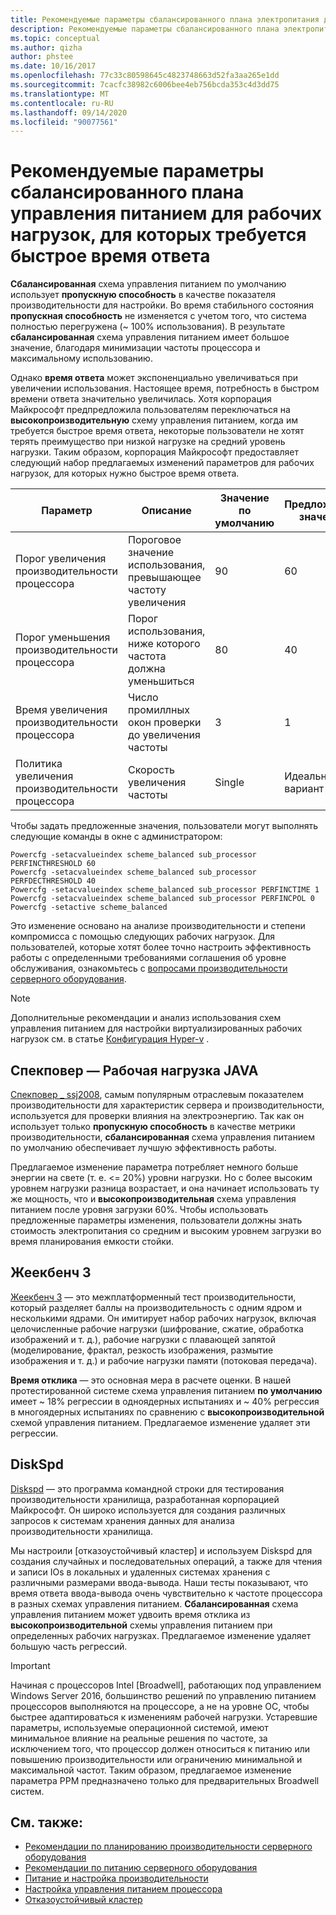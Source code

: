 ```yaml
---
title: Рекомендуемые параметры сбалансированного плана электропитания для быстрого времени ответа
description: Рекомендуемые параметры сбалансированного плана электропитания для быстрого времени ответа
ms.topic: conceptual
ms.author: qizha
author: phstee
ms.date: 10/16/2017
ms.openlocfilehash: 77c33c80598645c4823748663d52fa3aa265e1dd
ms.sourcegitcommit: 7cacfc38982c6006bee4eb756bcda353c4d3dd75
ms.translationtype: MT
ms.contentlocale: ru-RU
ms.lasthandoff: 09/14/2020
ms.locfileid: "90077561"
---
```

# <a name="recommended-balanced-power-plan-parameters-for-workloads-requiring-quick-response-times"></a>Рекомендуемые параметры сбалансированного плана управления питанием для рабочих нагрузок, для которых требуется быстрое время ответа

**Сбалансированная** схема управления питанием по умолчанию использует **пропускную способность** в качестве показателя производительности для настройки. Во время стабильного состояния **пропускная способность** не изменяется с учетом того, что система полностью перегружена (~ 100% использования).  В результате **сбалансированная** схема управления питанием имеет большое значение, благодаря минимизации частоты процессора и максимальному использованию.

Однако **время ответа** может экспоненциально увеличиваться при увеличении использования. Настоящее время, потребность в быстром времени ответа значительно увеличилась. Хотя корпорация Майкрософт предпредложила пользователям переключаться на **высокопроизводительную** схему управления питанием, когда им требуется быстрое время ответа, некоторые пользователи не хотят терять преимущество при низкой нагрузке на средний уровень нагрузки. Таким образом, корпорация Майкрософт предоставляет следующий набор предлагаемых изменений параметров для рабочих нагрузок, для которых нужно быстрое время ответа.


| Параметр | Описание | Значение по умолчанию | Предложенное значение |
|------------------------|--------------------------------------------------------------------------------------------------------------------------------------------------------|----------------------------------------------------------------------------------|-----------------------------------------------------------------------------------------------------------------------------------------------------------|
| Порог увеличения производительности процессора | Пороговое значение использования, превышающее частоту увеличения | 90 | 60 |
| Порог уменьшения производительности процессора | Порог использования, ниже которого частота должна уменьшиться | 80 | 40 |
| Время увеличения производительности процессора | Число промиллных окон проверки до увеличения частоты | 3 | 1 |
| Политика увеличения производительности процессора | Скорость увеличения частоты | Single | Идеальный вариант |

Чтобы задать предложенные значения, пользователи могут выполнять следующие команды в окне с администратором:

``` syntax
Powercfg -setacvalueindex scheme_balanced sub_processor PERFINCTHRESHOLD 60
Powercfg -setacvalueindex scheme_balanced sub_processor PERFDECTHRESHOLD 40
Powercfg -setacvalueindex scheme_balanced sub_processor PERFINCTIME 1
Powercfg -setacvalueindex scheme_balanced sub_processor PERFINCPOL 0
Powercfg -setactive scheme_balanced
```

Это изменение основано на анализе производительности и степени компромисса с помощью следующих рабочих нагрузок. Для пользователей, которые хотят более точно настроить эффективность работы с определенными требованиями соглашения об уровне обслуживания, ознакомьтесь с [вопросами производительности серверного оборудования](../power.md).

>[!Note]
> Дополнительные рекомендации и анализ использования схем управления питанием для настройки виртуализированных рабочих нагрузок см. в статье [Конфигурация Hyper-v](../../role/hyper-v-server/configuration.md) .

## <a name="specpower--java-workload"></a>Спекповер — Рабочая нагрузка JAVA

[Спекповер \_ ssj2008](http://spec.org/power_ssj2008/), самым популярным отраслевым показателем производительности для характеристик сервера и производительности, используется для проверки влияния на электроэнергию. Так как он использует только **пропускную способность** в качестве метрики производительности, **сбалансированная** схема управления питанием по умолчанию обеспечивает лучшую эффективность работы.

Предлагаемое изменение параметра потребляет немного больше энергии на свете (т. е. <= 20%) уровни нагрузки. Но с более высоким уровнем нагрузки разница возрастает, и она начинает использовать ту же мощность, что и **высокопроизводительная** схема управления питанием после уровня загрузки 60%. Чтобы использовать предложенные параметры изменения, пользователи должны знать стоимость электропитания со средним и высоким уровнем загрузки во время планирования емкости стойки.

## <a name="geekbench-3"></a>Жеекбенч 3

[Жеекбенч 3](http://www.geekbench.com/geekbench3/) — это межплатформенный тест производительности, который разделяет баллы на производительность с одним ядром и несколькими ядрами. Он имитирует набор рабочих нагрузок, включая целочисленные рабочие нагрузки (шифрование, сжатие, обработка изображений и т. д.), рабочие нагрузки с плавающей запятой (моделирование, фрактал, резкость изображения, размытие изображения и т. д.) и рабочие нагрузки памяти (потоковая передача).

**Время отклика** — это основная мера в расчете оценки. В нашей протестированной системе схема управления питанием **по умолчанию** имеет ~ 18% регрессии в одноядерных испытаниях и ~ 40% регрессия в многоядерных испытаниях по сравнению с **высокопроизводительной** схемой управления питанием. Предлагаемое изменение удаляет эти регрессии.

## <a name="diskspd"></a>DiskSpd

[Diskspd](https://en.wikipedia.org/wiki/Diskspd) — это программа командной строки для тестирования производительности хранилища, разработанная корпорацией Майкрософт. Он широко используется для создания различных запросов к системам хранения данных для анализа производительности хранилища.

Мы настроили [отказоустойчивый кластер] и используем Diskspd для создания случайных и последовательных операций, а также для чтения и записи IOs в локальных и удаленных системах хранения с различными размерами ввода-вывода. Наши тесты показывают, что время ответа ввода-вывода очень чувствительно к частоте процессора в разных схемах управления питанием. **Сбалансированная** схема управления питанием может удвоить время отклика из **высокопроизводительной** схемы управления питанием при определенных рабочих нагрузках. Предлагаемое изменение удаляет большую часть регрессий.

>[!Important]
>Начиная с процессоров Intel [Broadwell], работающих под управлением Windows Server 2016, большинство решений по управлению питанием процессоров выполняются на процессоре, а не на уровне ОС, чтобы быстрее адаптироваться к изменениям рабочей нагрузки. Устаревшие параметры, используемые операционной системой, имеют минимальное влияние на реальные решения по частоте, за исключением того, что процессор должен относиться к питанию или повышению производительности или ограничению минимальной и максимальной частот. Таким образом, предлагаемое изменение параметра PPM предназначено только для предварительных Broadwell систем.

## <a name="see-also"></a>См. также:
- [Рекомендации по планированию производительности серверного оборудования](../index.md)
- [Рекомендации по питанию серверного оборудования](../power.md)
- [Питание и настройка производительности](power-performance-tuning.md)
- [Настройка управления питанием процессора](processor-power-management-tuning.md)
- [Отказоустойчивый кластер](/previous-versions/windows/it-pro/windows-server-2008-R2-and-2008/cc725923(v=ws.10))